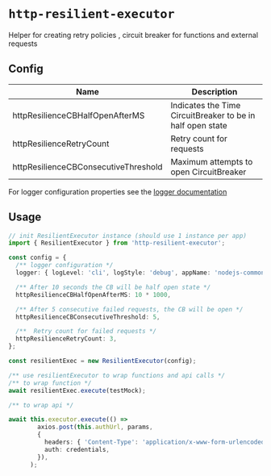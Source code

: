 # `http-resilient-executor`

Helper for creating retry policies , circuit breaker for functions and external requests

## Config

| Name                                        | Description                                                           |
| ------------------------------------------- | --------------------------------------------------------------------- |
| httpResilienceCBHalfOpenAfterMS             | Indicates the Time CircuitBreaker to be in half open state            |
| httpResilienceRetryCount                    | Retry count for requests                                              |
| httpResilienceCBConsecutiveThreshold        | Maximum attempts to open CircuitBreaker                               |

For logger configuration properties see the
[logger documentation](https://gitlab.byteprophecy.accenture.com/dataverse/common-nodejs-components/blob/develop/packages/logger/README.md)


## Usage

```typescript
// init ResilientExecutor instance (should use 1 instance per app)
import { ResilientExecutor } from 'http-resilient-executor';

const config = {
  /** logger configuration */
  logger: { logLevel: 'cli', logStyle: 'debug', appName: 'nodejs-commons',moduleName: 'ResilientExecutor' },

  /** After 10 seconds the CB will be half open state */
  httpResilienceCBHalfOpenAfterMS: 10 * 1000,

  /** After 5 consecutive failed requests, the CB will be open */
  httpResilienceCBConsecutiveThreshold: 5,

  /**  Retry count for failed requests */
  httpResilienceRetryCount: 3,
};

const resilientExec = new ResilientExecutor(config);

/** use resilientExecutor to wrap functions and api calls */
/** to wrap function */
await resilientExec.execute(testMock);

/** to wrap api */

await this.executor.execute(() =>
        axios.post(this.authUrl, params,
        {
          headers: { 'Content-Type': 'application/x-www-form-urlencoded'},
          auth: credentials,
        }),
      );

```
